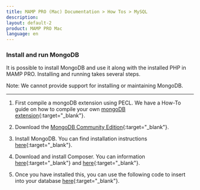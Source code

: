 ```yaml
---
title: MAMP PRO (Mac) Documentation > How Tos > MySQL
description: 
layout: default-2
product: MAMP PRO Mac
language: en
---
```


### Install and run MongoDB

It is possible to install MongoDB and use it along with the installed PHP in MAMP PRO. Installing and running takes several steps.

<div class="alert" role="alert">
Note: We cannot provide support for installing or maintaining MongoDB.
</div>

---

1. First compile a mongoDB extension using PECL. We have a How-To guide on how to compile your own [mongoDB extension](http://documentation.mamp.info/en/MAMP-PRO-Mac/How-Tos/General/PECL/){:target="_blank"}.

2. Download the [MongoDB Community Edition](https://www.mongodb.com/download-center#community){:target="_blank"}. 

3. Install MongoDB. You can find installation instructions [here](https://docs.mongodb.com/manual/tutorial/install-mongodb-on-os-x/){:target="_blank"}.

4. Download and install Composer. You can information [here](https://getcomposer.org/doc/00-intro.md){:target="_blank"} and [here](https://getcomposer.org/download/){:target="_blank"}.

5. Once you have installed this, you can use the following code to insert into your database 
[here](http://php.net/manual/de/mongodb.tutorial.library.php){:target="_blank"}.


